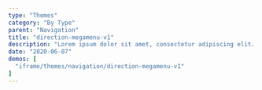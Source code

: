 ```yaml
---
type: "Themes"
category: "By Type"
parent: "Navigation"
title: "direction-megamenu-v1"
description: "Lorem ipsum dolor sit amet, consectetur adipiscing elit. Nunc tempus laoreet leo sit amet iaculis."
date: "2020-06-07"
demos: [
  "iframe/themes/navigation/direction-megamenu-v1"
]
---
```

